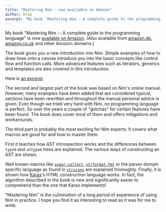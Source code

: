 ```yaml
---
title: "Mastering Nim - now available on Amazon"
author: Araq
excerpt: "My book 'Mastering Nim - A complete guide to the programming language' is now available on Amazon"
---
```




My book "Mastering Nim -- A complete guide to the programming language" is now
[available on Amazon](https://www.amazon.com/dp/B0B4R7B9YX).
(Also available from [amazon.de](https://www.amazon.de/dp/B0B4R7B9YX),
[amazon.co.uk](https://www.amazon.co.uk/dp/B0B4R7B9YX) and other Amazon domains.)


The book gives you a new introduction into Nim.
Simple examples of how to draw lines onto a canvas introduce you
into the basic concepts like control flow and function calls.
More advanced features such as iterators, generics
and templates are also covered in this introduction.

Here is [an excerpt](/assets/img/nim_book_excerpt.pdf).

The second and largest part of the book was based on Nim's online manual.
However, many examples have been added that are considered typical,
sections have been rewritten and throughout the manual personal advice is given.
Even though we tried very hard with Nim, no programming language is perfect.
So over the years a couple of "gotchas" for certain features have been found.
The book does cover most of them and offers mitigations and workarounds.

The third part is probably the most exciting for Nim experts:
It covers what macros are good for and how to master them.

First it teaches how AST introspection works and the differences between
`typed` and `untyped` trees are explained.
The various ways of constructing an AST are shown.

Well known macros like [`sugar.collect`](https://nim-lang.github.io/Nim/sugar.html#collect.m,untyped),
[`strformat.fmt`](https://nim-lang.github.io/Nim/strformat.html#fmt.m,staticstring,staticchar,staticchar)
or the parser domain specific language as found in [`strscans`](https://nim-lang.github.io/Nim/strscans.html)
are explained thoroughly.
Finally, it is shown how [Karax](https://github.com/karaxnim/karax)'s HTML
construction language works.
In fact, the algorithm described in the book is new and significantly easier to comprehend
than the one that Karax implements!


"Mastering Nim" is the culmination of a long period of experience of using Nim in practice.
I hope you find it as interesting to read as it was for me to write.
